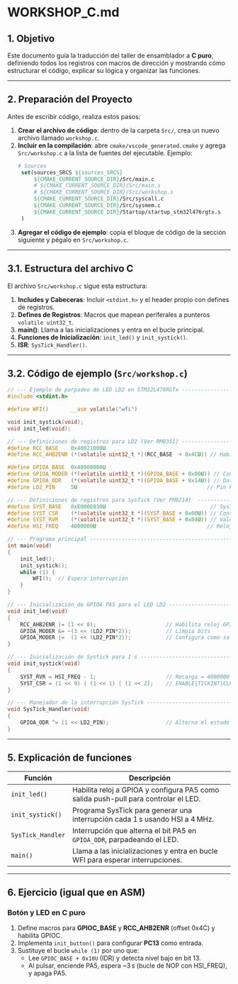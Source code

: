 # WORKSHOP_C.md

## 1. Objetivo

Este documento guía la traducción del taller de ensamblador a **C puro**, definiendo todos los registros con macros de dirección y mostrando cómo estructurar el código, explicar su lógica y organizar las funciones.

---

## 2. Preparación del Proyecto

Antes de escribir código, realiza estos pasos:

1. **Crear el archivo de código**: dentro de la carpeta `Src/`, crea un nuevo archivo llamado `workshop.c`.
2. **Incluir en la compilación**: abre `cmake/vscode_generated.cmake` y agrega `Src/workshop.c` a la lista de fuentes del ejecutable. Ejemplo:
   ```cmake
   # Sources
    set(sources_SRCS ${sources_SRCS}
        ${CMAKE_CURRENT_SOURCE_DIR}/Src/main.c
        # ${CMAKE_CURRENT_SOURCE_DIR}/Src/main.s
        # ${CMAKE_CURRENT_SOURCE_DIR}/Src/workshop.s
        ${CMAKE_CURRENT_SOURCE_DIR}/Src/syscall.c
        ${CMAKE_CURRENT_SOURCE_DIR}/Src/sysmem.c
        ${CMAKE_CURRENT_SOURCE_DIR}/Startup/startup_stm32l476rgtx.s
    )
   ```
3. **Agregar el código de ejemplo**: copia el bloque de código de la sección siguiente y pégalo en `Src/workshop.c`.

---

## 3.1. Estructura del archivo C

El archivo `Src/workshop.c` sigue esta estructura:

1. **Includes y Cabeceras**: Incluir `<stdint.h>` y el header propio con defines de registros.  
2. **Defines de Registros**: Macros que mapean periferales a punteros `volatile uint32_t`.  
3. **main()**: Llama a las inicializaciones y entra en el bucle principal.
4. **Funciones de Inicialización**: `init_led()` y `init_systick()`.  
5. **ISR**: `SysTick_Handler()`.  

---

## 3.2. Código de ejemplo (`Src/workshop.c`)

```c
// --- Ejemplo de parpadeo de LED LD2 en STM32L476RGTx -------------------------
#include <stdint.h>

#define WFI()       __asm volatile("wfi")

void init_systick(void);
void init_led(void);

// --- Definiciones de registros para LD2 (Ver RM0351) -------------------------
#define RCC_BASE    0x40021000U
#define RCC_AHB2ENR (*(volatile uint32_t *)(RCC_BASE  + 0x4CU)) // Habilita GPIOA clock

#define GPIOA_BASE  0x48000000U
#define GPIOA_MODER (*(volatile uint32_t *)(GPIOA_BASE + 0x00U)) // Configuración de modo
#define GPIOA_ODR   (*(volatile uint32_t *)(GPIOA_BASE + 0x14U)) // Data de salida
#define LD2_PIN     5U                                         // Pin PA5 (LED)

// --- Definiciones de registros para SysTick (Ver PM0214)  --------------------
#define SYST_BASE   0xE000E010U                                 // SysTick base
#define SYST_CSR    (*(volatile uint32_t *)(SYST_BASE + 0x00U)) // Control y estado
#define SYST_RVR    (*(volatile uint32_t *)(SYST_BASE + 0x04U)) // Valor de recarga
#define HSI_FREQ    4000000U                                   // Reloj interno 4 MHz

// --- Programa principal ------------------------------------------------------
int main(void)
{
    init_led();
    init_systick();
    while (1) {
        WFI();  // Espera interrupción
    }
}

// --- Inicialización de GPIOA PA5 para el LED LD2 -----------------------------
void init_led(void)
{
    RCC_AHB2ENR |= (1 << 0);                      // Habilita reloj GPIOA
    GPIOA_MODER &= ~(3 << (LD2_PIN*2));           // Limpia bits
    GPIOA_MODER |=  (1 << (LD2_PIN*2));           // Configura como salida
}

// --- Inicialización de Systick para 1 s --------------------------------------
void init_systick(void)
{
    SYST_RVR = HSI_FREQ - 1;                      // Recarga = 4000000 - 1
    SYST_CSR = (1 << 0) | (1 << 1) | (1 << 2);    // ENABLE|TICKINT|CLKSOURCE
}

// --- Manejador de la interrupción SysTick ------------------------------------
void SysTick_Handler(void)
{
    GPIOA_ODR ^= (1 << LD2_PIN);                  // Alterna el estado del LED
}
```  

---

## 5. Explicación de funciones

| Función            | Descripción                                                                                  |
|--------------------|----------------------------------------------------------------------------------------------|
| `init_led()`       | Habilita reloj a GPIOA y configura PA5 como salida push-pull para controlar el LED.         |
| `init_systick()`   | Programa SysTick para generar una interrupción cada 1 s usando HSI a 4 MHz.                  |
| `SysTick_Handler`  | Interrupción que alterna el bit PA5 en `GPIOA_ODR`, parpadeando el LED.                       |
| `main()`           | Llama a las inicializaciones y entra en bucle WFI para esperar interrupciones.               |

---

## 6. Ejercicio (igual que en ASM)

### Botón y LED en C puro

1. Define macros para **GPIOC_BASE** y **RCC_AHB2ENR** (offset 0x4C) y habilita GPIOC.  
2. Implementa `init_button()` para configurar **PC13** como entrada.  
3. Sustituye el bucle `while (1)` por uno que:
   - Lee `GPIOC_BASE + 0x10U` (IDR) y detecta nivel bajo en bit 13.  
   - Al pulsar, enciende PA5, espera ~3 s (bucle de NOP con HSI_FREQ), y apaga PA5.

